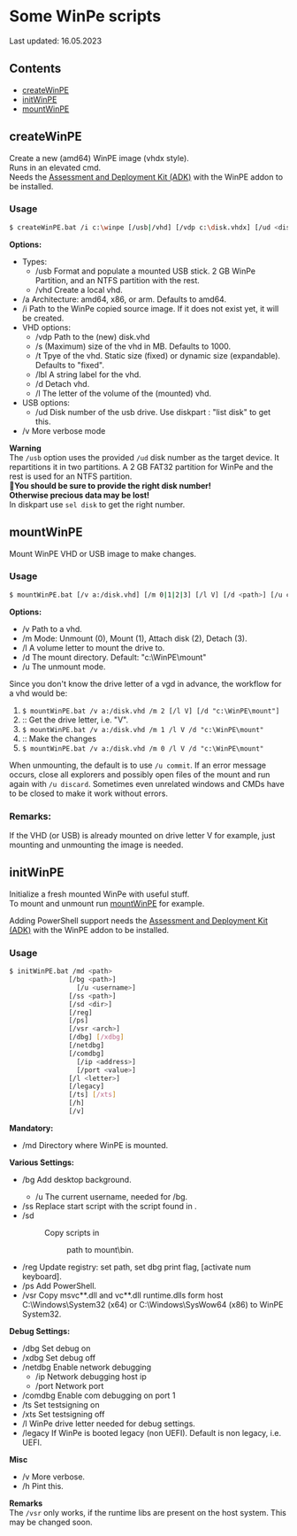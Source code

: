 # Some WinPe scripts
Last updated: 16.05.2023  

## Contents
- [createWinPE](#createWinPE)
- [initWinPE](#initWinPE)
- [mountWinPE](#mountWinPE)



## createWinPE
Create a new (amd64) WinPE image (vhdx style).  
Runs in an elevated cmd.  
Needs the [Assessment and Deployment Kit (ADK)](https://learn.microsoft.com/en-us/windows-hardware/get-started/adk-install) with the WinPE addon to be installed.

### Usage
```bash
$ createWinPE.bat /i c:\winpe [/usb|/vhd] [/vdp c:\disk.vhdx] [/ud <disk>] [/a amd64|x86|arm] [/d] [/l V] [/s 1000] [/t fixed|expandable] [/lbl "WinPE drive"] [/h]
```

**Options:**  
- Types:
    - /usb Format and populate a mounted USB stick. 2 GB WinPe Partition, and an NTFS partition with the rest.
    - /vhd Create a local vhd.
- /a Architecture: amd64, x86, or arm. Defaults to amd64.
- /i Path to the WinPe copied source image. If it does not exist yet, it will be created.
- VHD options:
    - /vdp Path to the (new) disk.vhd
    - /s (Maximum) size of the vhd in MB. Defaults to 1000.
    - /t Tpye of the vhd. Static size (fixed) or dynamic size (expandable). Defaults to "fixed".
    - /lbl A string label for the vhd.
    - /d Detach vhd.
    - /l The letter of the volume of the (mounted) vhd.
- USB options:
  - /ud Disk number of the usb drive. Use diskpart : "list disk" to get this.
- /v More verbose mode


**Warning**  
The `/usb` option uses the provided `/ud` disk number as the target device.
It repartitions it in two partitions. A 2 GB FAT32 partition for WinPe and the rest is used for an NTFS partition.  
**You should be sure to provide the right disk number!**  
**Otherwise precious data may be lost!**  
In diskpart use `sel disk` to get the right number.



## mountWinPE
Mount WinPE VHD or USB image to make changes.

### Usage
```bash
$ mountWinPE.bat [/v a:/disk.vhd] [/m 0|1|2|3] [/l V] [/d <path>] [/u commit|discard]
```
**Options:**
* /v Path to a vhd.
* /m Mode: Unmount (0), Mount (1), Attach disk (2), Detach (3).
* /l A volume letter to mount the drive to.
* /d The mount directory. Default: "c:\WinPE\mount"
* /u The unmount mode. 

Since you don't know the drive letter of a vgd in advance, the workflow for a vhd would be:
1.  `$ mountWinPE.bat /v a:/disk.vhd /m 2 [/l V] [/d "c:\WinPE\mount"]`
2.  :: Get the drive letter, i.e. "V".
3.  `$ mountWinPE.bat /v a:/disk.vhd /m 1 /l V /d "c:\WinPE\mount"`
4.  :: Make the changes
5.  `$ mountWinPE.bat /v a:/disk.vhd /m 0 /l V /d "c:\WinPE\mount"`

When unmounting, the default is to use `/u commit`. 
If an error message occurs, close all explorers and possibly open files of the mount and run again with `/u discard`. 
Sometimes even unrelated windows and CMDs have to be closed to make it work without errors.

### Remarks:

If the VHD (or USB) is already mounted on drive letter V for example,
  just mounting and unmounting the image is needed.



## initWinPE
Initialize a fresh mounted WinPe with useful stuff.  
To mount and unmount run [mountWinPE](#mountwinpe) for example.

Adding PowerShell support needs the [Assessment and Deployment Kit (ADK)](https://learn.microsoft.com/en-us/windows-hardware/get-started/adk-install) with the WinPE addon to be installed.

### Usage
```bash
$ initWinPE.bat /md <path> 
               [/bg <path>] 
                 [/u <username>] 
               [/ss <path>] 
               [/sd <dir>] 
               [/reg] 
               [/ps] 
               [/vsr <arch>] 
               [/dbg] [/xdbg] 
               [/netdbg] 
               [/comdbg] 
                 [/ip <address>] 
                 [/port <value>] 
               [/l <letter>] 
               [/legacy] 
               [/ts] [/xts] 
               [/h] 
               [/v]
```

**Mandatory:**
- /md <path> Directory where WinPE is mounted.

**Various Settings:**
- /bg <path> Add desktop background.
  -  /u <username> The current username, needed for /bg.
- /ss <path> Replace start script with the script found in <path>.
- /sd <dir> Copy scripts in <dir> path to mount\bin.
- /reg Update registry: set path, set dbg print flag, [activate num keyboard].
- /ps Add PowerShell.
- /vsr <arch> Copy msvc**.dll and vc**.dll runtime.dlls form host C:\Windows\System32 (x64) or C:\Windows\SysWow64 (x86) to WinPE System32.

**Debug Settings:**
- /dbg Set debug on
- /xdbg Set debug off
- /netdbg Enable network debugging
  - /ip Network debugging host ip
  - /port Network port
- /comdbg Enable com debugging on port 1
- /ts Set testsigning on
- /xts Set testsigning off
- /l WinPe drive letter needed for debug settings.
- /legacy If WinPe is booted legacy (non UEFI). Default is non legacy, i.e. UEFI.

**Misc**
- /v More verbose.
- /h Pint this.

**Remarks**  
The `/vsr` only works, if the runtime libs are present on the host system. 
This may be changed soon.
